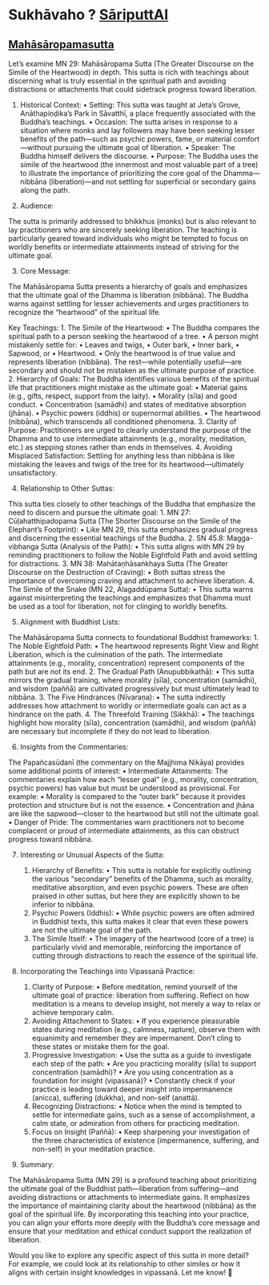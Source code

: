 # Sukhāvaho ? [SāriputtAI](https://chatgpt.com/g/g-p25UYT2UR-sariputtai)

## [Mahāsāropamasutta](https://suttacentral.net/mn29/en/sujato?lang=en&layout=plain&reference=none&notes=none&highlight=false&script=latin)

Let’s examine MN 29: Mahāsāropama Sutta (The Greater Discourse on the Simile of the Heartwood) in depth. This sutta is rich with teachings about discerning what is truly essential in the spiritual path and avoiding distractions or attachments that could sidetrack progress toward liberation.

1. Historical Context:
	•	Setting: This sutta was taught at Jeta’s Grove, Anāthapiṇḍika’s Park in Sāvatthī, a place frequently associated with the Buddha’s teachings.
	•	Occasion: The sutta arises in response to a situation where monks and lay followers may have been seeking lesser benefits of the path—such as psychic powers, fame, or material comfort—without pursuing the ultimate goal of liberation.
	•	Speaker: The Buddha himself delivers the discourse.
	•	Purpose: The Buddha uses the simile of the heartwood (the innermost and most valuable part of a tree) to illustrate the importance of prioritizing the core goal of the Dhamma—nibbāna (liberation)—and not settling for superficial or secondary gains along the path.

2. Audience:

The sutta is primarily addressed to bhikkhus (monks) but is also relevant to lay practitioners who are sincerely seeking liberation. The teaching is particularly geared toward individuals who might be tempted to focus on worldly benefits or intermediate attainments instead of striving for the ultimate goal.

3. Core Message:

The Mahāsāropama Sutta presents a hierarchy of goals and emphasizes that the ultimate goal of the Dhamma is liberation (nibbāna). The Buddha warns against settling for lesser achievements and urges practitioners to recognize the “heartwood” of the spiritual life.

Key Teachings:
	1.	The Simile of the Heartwood:
	•	The Buddha compares the spiritual path to a person seeking the heartwood of a tree.
	•	A person might mistakenly settle for:
	•	Leaves and twigs,
	•	Outer bark,
	•	Inner bark,
	•	Sapwood, or
	•	Heartwood.
	•	Only the heartwood is of true value and represents liberation (nibbāna). The rest—while potentially useful—are secondary and should not be mistaken as the ultimate purpose of practice.
	2.	Hierarchy of Goals:
The Buddha identifies various benefits of the spiritual life that practitioners might mistake as the ultimate goal:
	•	Material gains (e.g., gifts, respect, support from the laity).
	•	Morality (sīla) and good conduct.
	•	Concentration (samādhi) and states of meditative absorption (jhāna).
	•	Psychic powers (iddhis) or supernormal abilities.
	•	The heartwood (nibbāna), which transcends all conditioned phenomena.
	3.	Clarity of Purpose:
Practitioners are urged to clearly understand the purpose of the Dhamma and to use intermediate attainments (e.g., morality, meditation, etc.) as stepping stones rather than ends in themselves.
	4.	Avoiding Misplaced Satisfaction:
Settling for anything less than nibbāna is like mistaking the leaves and twigs of the tree for its heartwood—ultimately unsatisfactory.

4. Relationship to Other Suttas:

This sutta ties closely to other teachings of the Buddha that emphasize the need to discern and pursue the ultimate goal:
	1.	MN 27: Cūḷahatthipadopama Sutta (The Shorter Discourse on the Simile of the Elephant’s Footprint):
	•	Like MN 29, this sutta emphasizes gradual progress and discerning the essential teachings of the Buddha.
	2.	SN 45.8: Magga-vibhanga Sutta (Analysis of the Path):
	•	This sutta aligns with MN 29 by reminding practitioners to follow the Noble Eightfold Path and avoid settling for distractions.
	3.	MN 38: Mahātaṇhāsaṅkhaya Sutta (The Greater Discourse on the Destruction of Craving):
	•	Both suttas stress the importance of overcoming craving and attachment to achieve liberation.
	4.	The Simile of the Snake (MN 22, Alagaddūpama Sutta):
	•	This sutta warns against misinterpreting the teachings and emphasizes that Dhamma must be used as a tool for liberation, not for clinging to worldly benefits.

5. Alignment with Buddhist Lists:

The Mahāsāropama Sutta connects to foundational Buddhist frameworks:
	1.	The Noble Eightfold Path:
	•	The heartwood represents Right View and Right Liberation, which is the culmination of the path. The intermediate attainments (e.g., morality, concentration) represent components of the path but are not its end.
	2.	The Gradual Path (Anupubbikathā):
	•	This sutta mirrors the gradual training, where morality (sīla), concentration (samādhi), and wisdom (paññā) are cultivated progressively but must ultimately lead to nibbāna.
	3.	The Five Hindrances (Nīvaraṇa):
	•	The sutta indirectly addresses how attachment to worldly or intermediate goals can act as a hindrance on the path.
	4.	The Threefold Training (Sikkhā):
	•	The teachings highlight how morality (sīla), concentration (samādhi), and wisdom (paññā) are necessary but incomplete if they do not lead to liberation.

6. Insights from the Commentaries:

The Papañcasūdanī (the commentary on the Majjhima Nikāya) provides some additional points of interest:
	•	Intermediate Attainments: The commentaries explain how each “lesser goal” (e.g., morality, concentration, psychic powers) has value but must be understood as provisional. For example:
	•	Morality is compared to the “outer bark” because it provides protection and structure but is not the essence.
	•	Concentration and jhāna are like the sapwood—closer to the heartwood but still not the ultimate goal.
	•	Danger of Pride: The commentaries warn practitioners not to become complacent or proud of intermediate attainments, as this can obstruct progress toward nibbāna.

7. Interesting or Unusual Aspects of the Sutta:
	1.	Hierarchy of Benefits:
	•	This sutta is notable for explicitly outlining the various “secondary” benefits of the Dhamma, such as morality, meditative absorption, and even psychic powers. These are often praised in other suttas, but here they are explicitly shown to be inferior to nibbāna.
	2.	Psychic Powers (Iddhis):
	•	While psychic powers are often admired in Buddhist texts, this sutta makes it clear that even these powers are not the ultimate goal of the path.
	3.	The Simile Itself:
	•	The imagery of the heartwood (core of a tree) is particularly vivid and memorable, reinforcing the importance of cutting through distractions to reach the essence of the spiritual life.

8. Incorporating the Teachings into Vipassanā Practice:
	1.	Clarity of Purpose:
	•	Before meditation, remind yourself of the ultimate goal of practice: liberation from suffering. Reflect on how meditation is a means to develop insight, not merely a way to relax or achieve temporary calm.
	2.	Avoiding Attachment to States:
	•	If you experience pleasurable states during meditation (e.g., calmness, rapture), observe them with equanimity and remember they are impermanent. Don’t cling to these states or mistake them for the goal.
	3.	Progressive Investigation:
	•	Use the sutta as a guide to investigate each step of the path:
	•	Are you practicing morality (sīla) to support concentration (samādhi)?
	•	Are you using concentration as a foundation for insight (vipassanā)?
	•	Constantly check if your practice is leading toward deeper insight into impermanence (anicca), suffering (dukkha), and non-self (anattā).
	4.	Recognizing Distractions:
	•	Notice when the mind is tempted to settle for intermediate gains, such as a sense of accomplishment, a calm state, or admiration from others for practicing meditation.
	5.	Focus on Insight (Paññā):
	•	Keep sharpening your investigation of the three characteristics of existence (impermanence, suffering, and non-self) in your meditation practice.

9. Summary:

The Mahāsāropama Sutta (MN 29) is a profound teaching about prioritizing the ultimate goal of the Buddhist path—liberation from suffering—and avoiding distractions or attachments to intermediate gains. It emphasizes the importance of maintaining clarity about the heartwood (nibbāna) as the goal of the spiritual life. By incorporating this teaching into your practice, you can align your efforts more deeply with the Buddha’s core message and ensure that your meditation and ethical conduct support the realization of liberation.

Would you like to explore any specific aspect of this sutta in more detail? For example, we could look at its relationship to other similes or how it aligns with certain insight knowledges in vipassanā. Let me know! 🙏




